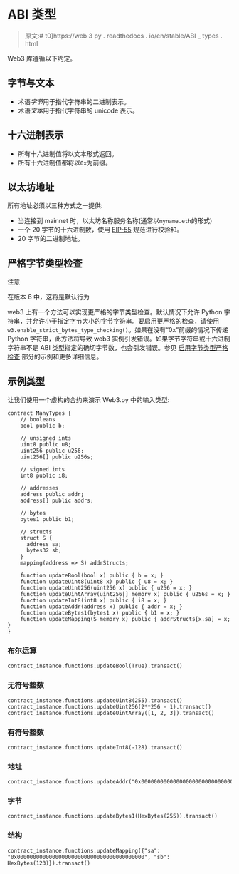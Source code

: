 # ABI 类型

> 原文:# t0]https://web 3 py . readthedocs . io/en/stable/ABI _ types . html

Web3 库遵循以下约定。

## 字节与文本

*   术语*字节*用于指代字符串的二进制表示。
*   术语*文本*用于指代字符串的 unicode 表示。

## 十六进制表示

*   所有十六进制值将以文本形式返回。
*   所有十六进制值都将以`0x`为前缀。

## 以太坊地址

所有地址必须以三种方式之一提供:

*   当连接到 mainnet 时，以太坊名称服务名称(通常以`myname.eth`的形式)
*   一个 20 字节的十六进制数，使用 [EIP-55](https://github.com/ethereum/EIPs/blob/master/EIPS/eip-55.md) 规范进行校验和。
*   20 字节的二进制地址。

## 严格字节类型检查

注意

在版本 6 中，这将是默认行为

web3 上有一个方法可以实现更严格的字节类型检查。默认情况下允许 Python 字符串，并允许小于指定字节大小的字节字符串。要启用更严格的检查，请使用`w3.enable_strict_bytes_type_checking()`。如果在没有“0x”前缀的情况下传递 Python 字符串，此方法将导致 web3 实例引发错误。如果字节字符串或十六进制字符串不是 ABI 类型指定的确切字节数，也会引发错误。参见 [启用字节类型严格检查](contracts.html#enable-strict-byte-check) 部分的示例和更多详细信息。

## 示例类型

让我们使用一个虚构的合约来演示 Web3.py 中的输入类型:

```
contract ManyTypes {
    // booleans
    bool public b;

    // unsigned ints
    uint8 public u8;
    uint256 public u256;
    uint256[] public u256s;

    // signed ints
    int8 public i8;

    // addresses
    address public addr;
    address[] public addrs;

    // bytes
    bytes1 public b1;

    // structs
    struct S {
      address sa;
      bytes32 sb;
    }
    mapping(address => S) addrStructs;

    function updateBool(bool x) public { b = x; }
    function updateUint8(uint8 x) public { u8 = x; }
    function updateUint256(uint256 x) public { u256 = x; }
    function updateUintArray(uint256[] memory x) public { u256s = x; }
    function updateInt8(int8 x) public { i8 = x; }
    function updateAddr(address x) public { addr = x; }
    function updateBytes1(bytes1 x) public { b1 = x; }
    function updateMapping(S memory x) public { addrStructs[x.sa] = x; }
} 
```

### 布尔运算

```
contract_instance.functions.updateBool(True).transact() 
```

### 无符号整数

```
contract_instance.functions.updateUint8(255).transact()
contract_instance.functions.updateUint256(2**256 - 1).transact()
contract_instance.functions.updateUintArray([1, 2, 3]).transact() 
```

### 有符号整数

```
contract_instance.functions.updateInt8(-128).transact() 
```

### 地址

```
contract_instance.functions.updateAddr("0x0000000000000000000000000000000000000000").transact() 
```

### 字节

```
contract_instance.functions.updateBytes1(HexBytes(255)).transact() 
```

### 结构

```
contract_instance.functions.updateMapping({"sa": "0x0000000000000000000000000000000000000000", "sb": HexBytes(123)}).transact() 
```